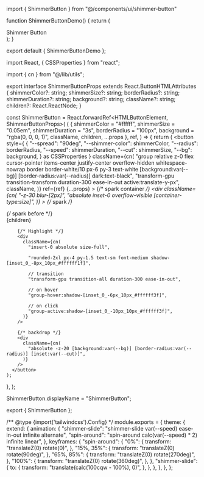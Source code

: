 import { ShimmerButton } from "@/components/ui/shimmer-button"

function ShimmerButtonDemo() {
  return (
    <div className="z-10 flex min-h-64 items-center justify-center">
      <ShimmerButton className="shadow-2xl">
        <span className="whitespace-pre-wrap text-center text-sm font-medium leading-none tracking-tight text-white dark:from-white dark:to-slate-900/10 lg:text-lg">
          Shimmer Button
        </span>
      </ShimmerButton>
    </div>
  );
}

export default { ShimmerButtonDemo };


import React, { CSSProperties } from "react";

import { cn } from "@/lib/utils";

export interface ShimmerButtonProps
  extends React.ButtonHTMLAttributes<HTMLButtonElement> {
  shimmerColor?: string;
  shimmerSize?: string;
  borderRadius?: string;
  shimmerDuration?: string;
  background?: string;
  className?: string;
  children?: React.ReactNode;
}

const ShimmerButton = React.forwardRef<HTMLButtonElement, ShimmerButtonProps>(
  (
    {
      shimmerColor = "#ffffff",
      shimmerSize = "0.05em",
      shimmerDuration = "3s",
      borderRadius = "100px",
      background = "rgba(0, 0, 0, 1)",
      className,
      children,
      ...props
    },
    ref,
  ) => {
    return (
      <button
        style={
          {
            "--spread": "90deg",
            "--shimmer-color": shimmerColor,
            "--radius": borderRadius,
            "--speed": shimmerDuration,
            "--cut": shimmerSize,
            "--bg": background,
          } as CSSProperties
        }
        className={cn(
          "group relative z-0 flex cursor-pointer items-center justify-center overflow-hidden whitespace-nowrap border border-white/10 px-6 py-3 text-white [background:var(--bg)] [border-radius:var(--radius)] dark:text-black",
          "transform-gpu transition-transform duration-300 ease-in-out active:translate-y-px",
          className,
        )}
        ref={ref}
        {...props}
      >
        {/* spark container */}
        <div
          className={cn(
            "-z-30 blur-[2px]",
            "absolute inset-0 overflow-visible [container-type:size]",
          )}
        >
          {/* spark */}
          <div className="absolute inset-0 h-[100cqh] animate-shimmer-slide [aspect-ratio:1] [border-radius:0] [mask:none]">
            {/* spark before */}
            <div className="animate-spin-around absolute -inset-full w-auto rotate-0 [background:conic-gradient(from_calc(270deg-(var(--spread)*0.5)),transparent_0,var(--shimmer-color)_var(--spread),transparent_var(--spread))] [translate:0_0]" />
          </div>
        </div>
        {children}

        {/* Highlight */}
        <div
          className={cn(
            "insert-0 absolute size-full",

            "rounded-2xl px-4 py-1.5 text-sm font-medium shadow-[inset_0_-8px_10px_#ffffff1f]",

            // transition
            "transform-gpu transition-all duration-300 ease-in-out",

            // on hover
            "group-hover:shadow-[inset_0_-6px_10px_#ffffff3f]",

            // on click
            "group-active:shadow-[inset_0_-10px_10px_#ffffff3f]",
          )}
        />

        {/* backdrop */}
        <div
          className={cn(
            "absolute -z-20 [background:var(--bg)] [border-radius:var(--radius)] [inset:var(--cut)]",
          )}
        />
      </button>
    );
  },
);

ShimmerButton.displayName = "ShimmerButton";

export { ShimmerButton };

/** @type {import('tailwindcss').Config} */
module.exports = {
  theme: {
    extend: {
      animation: {
        "shimmer-slide":
          "shimmer-slide var(--speed) ease-in-out infinite alternate",
        "spin-around": "spin-around calc(var(--speed) * 2) infinite linear",
      },
      keyframes: {
        "spin-around": {
          "0%": {
            transform: "translateZ(0) rotate(0)",
          },
          "15%, 35%": {
            transform: "translateZ(0) rotate(90deg)",
          },
          "65%, 85%": {
            transform: "translateZ(0) rotate(270deg)",
          },
          "100%": {
            transform: "translateZ(0) rotate(360deg)",
          },
        },
        "shimmer-slide": {
          to: {
            transform: "translate(calc(100cqw - 100%), 0)",
          },
        },
      },
    },
  },
};
